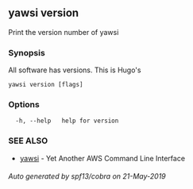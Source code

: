 ## yawsi version

Print the version number of yawsi

### Synopsis


All software has versions. This is Hugo's

```
yawsi version [flags]
```

### Options

```
  -h, --help   help for version
```

### SEE ALSO
* [yawsi](yawsi.md)	 - Yet Another AWS Command Line Interface

###### Auto generated by spf13/cobra on 21-May-2019
